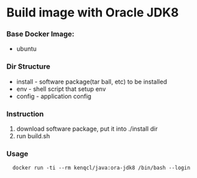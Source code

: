 # Build image with Oracle JDK8

### Base Docker Image: 
  - ubuntu

### Dir Structure
  - install  	- software package(tar ball, etc) to be installed
  - env		- shell script that setup env
  - config	- application config

### Instruction
  1. download software package, put it into ./install dir
  2. run build.sh

### Usage
```
  docker run -ti --rm kenqcl/java:ora-jdk8 /bin/bash --login
```

